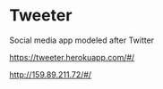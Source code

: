 # Tweeter

Social media app modeled after Twitter

https://tweeter.herokuapp.com/#/

http://159.89.211.72/#/
